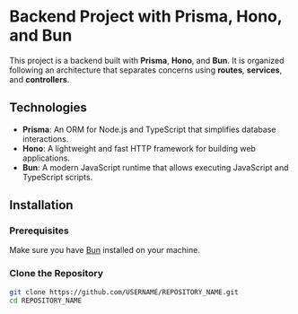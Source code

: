 # Backend Project with Prisma, Hono, and Bun

This project is a backend built with **Prisma**, **Hono**, and **Bun**. It is organized following an architecture that separates concerns using **routes**, **services**, and **controllers**.


## Technologies

- **Prisma**: An ORM for Node.js and TypeScript that simplifies database interactions.
- **Hono**: A lightweight and fast HTTP framework for building web applications.
- **Bun**: A modern JavaScript runtime that allows executing JavaScript and TypeScript scripts.

## Installation

### Prerequisites

Make sure you have [Bun](https://bun.sh/) installed on your machine.

### Clone the Repository

```bash
git clone https://github.com/USERNAME/REPOSITORY_NAME.git
cd REPOSITORY_NAME

